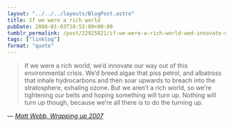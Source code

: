 ```yaml
---
layout: "../../../layouts/BlogPost.astro"
title: If we were a rich world
pubDate: 2008-01-03T18:53:09+00:00
tumblr_permalink: /post/22925821/if-we-were-a-rich-world-wed-innovate-our-way-out
tags: ["linklog"]
format: "quote"
---
```


> If we were a rich world, we&rsquo;d innovate our way out of this environmental crisis. We&rsquo;d breed algae that piss petrol, and albatross that inhale hydrocarbons and then soar upwards to breach into the stratosphere, exhaling ozone. But we aren&rsquo;t a rich world, so we&rsquo;re tightening our belts and hoping something will turn up. Nothing will turn up though, because we&rsquo;re all there is to do the turning up.

— <cite>[Matt Webb, _Wrapping up 2007_](http://interconnected.org/home/2007/12/28/wrapping_up_2007)</cite>

